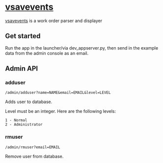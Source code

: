 # [vsavevents](https://vsavevents.appspot.com)

[vsavevents](https://vsavevents.appspot.com) is a work order parser and displayer

## Get started
Run the app in the launcher/via dev_appserver.py,
then send in the example data from the admin console as an email.

## Admin API

### adduser

	/admin/adduser?name=NAME&email=EMAIL&level=LEVEL

Adds user to database.

Level must be an integer. Here are the following levels:

	1 - Normal
	2 - Administrator

### rmuser

	/admin/rmuser?email=EMAIL

Remove user from database.